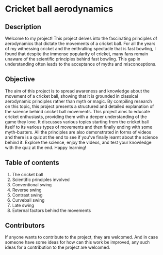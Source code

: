 # Cricket ball aerodynamics

## Description
Welcome to my project! This project delves into the fascinating principles of aerodynamics that dictate the movements of a cricket ball. For all the years of my witnessing cricket and the enthralling spectacle that is fast bowling, I found that despite the immense popularity of cricket, many fans remain unaware of the scientific principles behind fast bowling. This gap in understanding often leads to the acceptance of myths and misconceptions.

## Objective
The aim of this project is to spread awareness and knowledge about the movement of a cricket ball, showing that it is grounded in classical aerodynamic principles rather than myth or magic. By compiling research on this topic, this project presents a structured and detailed explanation of the science behind cricket ball movements. This project aims to educate cricket enthusiasts, providing them with a deeper understanding of the game they love. It discusses various topics starting from the cricket ball itself to its various types of movements and then finally ending with some myth-busters. All the principles are also demonstrated in forms of videos and there is a quiz at the end to see if you've finally learnt about the science behind it. Explore the science, enjoy the videos, and test your knowledge with the quiz at the end. Happy learning!

## Table of contents

1. The cricket ball
2. Scientific principles involved
3. Conventional swing
4. Reverse swing
5. Contrast swing
6. Curveball swing
7. Late swing
8. External factors behind the movements

## Contributors

If anyone wants to contribute to the project, they are welcomed. And in case someone have some ideas for how can this work be improved, any such ideas for a contribution to the project are welcomed.
